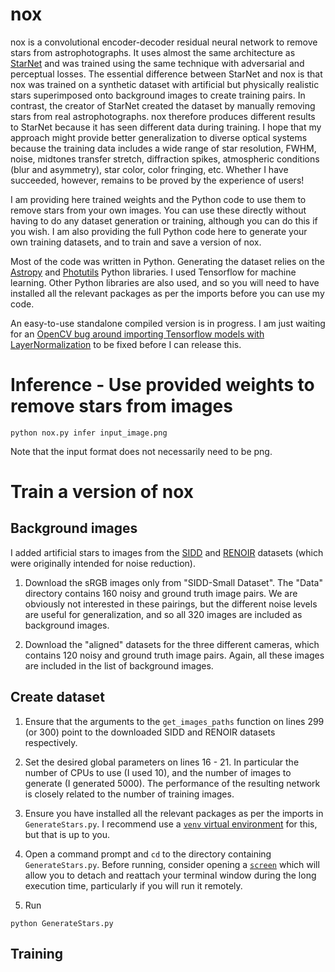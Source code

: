 # nox
nox is a convolutional encoder-decoder residual neural network to remove stars from astrophotographs. It uses almost the same architecture as [StarNet](https://github.com/nekitmm/starnet) and was trained using the same technique with adversarial and perceptual losses. The essential difference between StarNet and nox is that nox was trained on a synthetic dataset with artificial but physically realistic stars superimposed onto background images to create training pairs. In contrast, the creator of StarNet created the dataset by manually removing stars from real astrophotographs. nox therefore produces different results to StarNet because it has seen different data during training. I hope that my approach might provide better generalization to diverse optical systems because the training data includes a wide range of star resolution, FWHM, noise, midtones transfer stretch, diffraction spikes, atmospheric conditions (blur and asymmetry), star color, color fringing, etc. Whether I have succeeded, however, remains to be proved by the experience of users!

I am providing here trained weights and the Python code to use them to remove stars from your own images. You can use these directly without having to do any dataset generation or training, although you can do this if you wish. I am also providing the full Python code here to generate your own training datasets, and to train and save a version of nox.

Most of the code was written in Python. Generating the dataset relies on the [Astropy](https://www.astropy.org/) and [Photutils](https://photutils.readthedocs.io/en/stable/api/photutils.datasets.make_model_sources_image.html) Python libraries. I used Tensorflow for machine learning. Other Python libraries are also used, and so you will need to have installed all the relevant packages as per the imports before you can use my code.

An easy-to-use standalone compiled version is in progress. I am just waiting for an [OpenCV bug around importing Tensorflow models with LayerNormalization](https://github.com/opencv/opencv/pull/23882) to be fixed before I can release this.

# Inference - Use provided weights to remove stars from images

```
python nox.py infer input_image.png
```

Note that the input format does not necessarily need to be png.

# Train a version of nox

## Background images
I added artificial stars to images from the [SIDD](https://www.eecs.yorku.ca/~kamel/sidd/dataset.php) and [RENOIR](https://ani.stat.fsu.edu/~abarbu/Renoir.html) datasets (which were originally intended for noise reduction).

1. Download the sRGB images only from "SIDD-Small Dataset". The "Data" directory contains 160 noisy and ground truth image pairs. We are obviously not interested in these pairings, but the different noise levels are useful for generalization, and so all 320 images are included as background images.

1. Download the "aligned" datasets for the three different cameras, which contains 120 noisy and ground truth image pairs. Again, all these images are included in the list of background images.

## Create dataset

1. Ensure that the arguments to the `get_images_paths` function on lines 299 (or 300) point to the downloaded SIDD and RENOIR datasets respectively.

1. Set the desired global parameters on lines 16 - 21. In particular the number of CPUs to use (I used 10), and the number of images to generate (I generated 5000). The performance of the resulting network is closely related to the number of training images.
   
1. Ensure you have installed all the relevant packages as per the imports in `GenerateStars.py`. I recommend use a [`venv` virtual environment](https://docs.python.org/3/library/venv.html) for this, but that is up to you.

1. Open a command prompt and `cd` to the directory containing `GenerateStars.py`. Before running, consider opening a [`screen`](https://www.gnu.org/software/screen/) which will allow you to detach and reattach your terminal window during the long execution time, particularly if you will run it remotely.

1. Run

```
python GenerateStars.py
```

## Training
